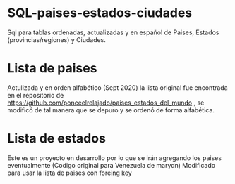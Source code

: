 # SQL-paises-estados-ciudades
Sql para tablas ordenadas, actualizadas y en español de Paises, Estados (provincias/regiones) y Ciudades. 

# Lista de paises
Actulizada y en orden alfabético (Sept 2020) la lista original fue encontrada en el repositorio de https://github.com/ponceelrelajado/paises_estados_del_mundo , se modificó de tal manera que se depuro y se ordenó de forma alfabética.

# Lista de estados
Este es un proyecto en desarrollo por lo que se irán agregando los paises eventualmente (Codigo original para Venezuela de marydn) 
Modificado para usar la lista de paises con foreing key
